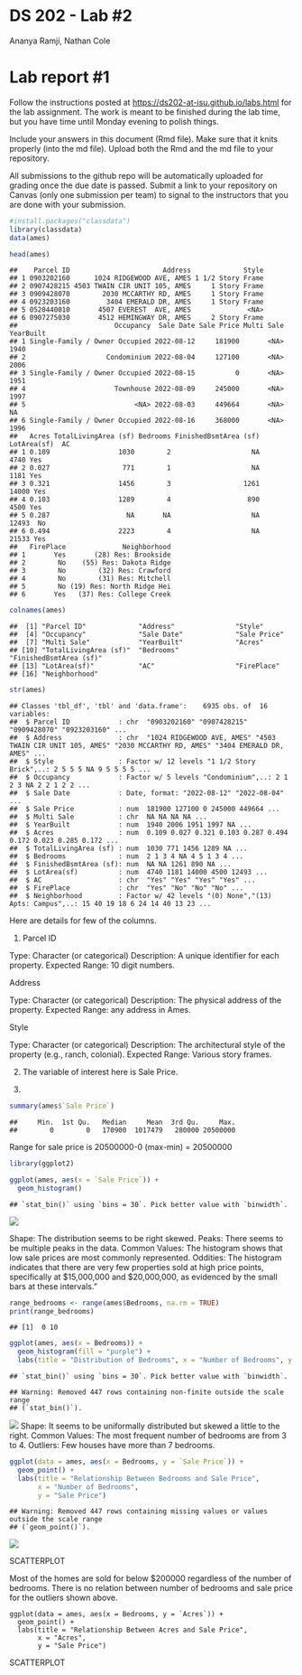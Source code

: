DS 202 - Lab \#2
================
Ananya Ramji, Nathan Cole

<!-- README.md is generated from README.Rmd. Please edit the README.Rmd file -->

# Lab report \#1

Follow the instructions posted at
<https://ds202-at-isu.github.io/labs.html> for the lab assignment. The
work is meant to be finished during the lab time, but you have time
until Monday evening to polish things.

Include your answers in this document (Rmd file). Make sure that it
knits properly (into the md file). Upload both the Rmd and the md file
to your repository.

All submissions to the github repo will be automatically uploaded for
grading once the due date is passed. Submit a link to your repository on
Canvas (only one submission per team) to signal to the instructors that
you are done with your submission.

``` r
#install.packages("classdata")
library(classdata) 
data(ames)
```

``` r
head(ames)
```

    ##    Parcel ID                       Address             Style
    ## 1 0903202160      1024 RIDGEWOOD AVE, AMES 1 1/2 Story Frame
    ## 2 0907428215 4503 TWAIN CIR UNIT 105, AMES     1 Story Frame
    ## 3 0909428070        2030 MCCARTHY RD, AMES     1 Story Frame
    ## 4 0923203160         3404 EMERALD DR, AMES     1 Story Frame
    ## 5 0520440010       4507 EVEREST  AVE, AMES              <NA>
    ## 6 0907275030       4512 HEMINGWAY DR, AMES     2 Story Frame
    ##                        Occupancy  Sale Date Sale Price Multi Sale YearBuilt
    ## 1 Single-Family / Owner Occupied 2022-08-12     181900       <NA>      1940
    ## 2                    Condominium 2022-08-04     127100       <NA>      2006
    ## 3 Single-Family / Owner Occupied 2022-08-15          0       <NA>      1951
    ## 4                      Townhouse 2022-08-09     245000       <NA>      1997
    ## 5                           <NA> 2022-08-03     449664       <NA>        NA
    ## 6 Single-Family / Owner Occupied 2022-08-16     368000       <NA>      1996
    ##   Acres TotalLivingArea (sf) Bedrooms FinishedBsmtArea (sf) LotArea(sf)  AC
    ## 1 0.109                 1030        2                    NA        4740 Yes
    ## 2 0.027                  771        1                    NA        1181 Yes
    ## 3 0.321                 1456        3                  1261       14000 Yes
    ## 4 0.103                 1289        4                   890        4500 Yes
    ## 5 0.287                   NA       NA                    NA       12493  No
    ## 6 0.494                 2223        4                    NA       21533 Yes
    ##   FirePlace              Neighborhood
    ## 1       Yes       (28) Res: Brookside
    ## 2        No    (55) Res: Dakota Ridge
    ## 3        No        (32) Res: Crawford
    ## 4        No        (31) Res: Mitchell
    ## 5        No (19) Res: North Ridge Hei
    ## 6       Yes   (37) Res: College Creek

``` r
colnames(ames)
```

    ##  [1] "Parcel ID"             "Address"               "Style"                
    ##  [4] "Occupancy"             "Sale Date"             "Sale Price"           
    ##  [7] "Multi Sale"            "YearBuilt"             "Acres"                
    ## [10] "TotalLivingArea (sf)"  "Bedrooms"              "FinishedBsmtArea (sf)"
    ## [13] "LotArea(sf)"           "AC"                    "FirePlace"            
    ## [16] "Neighborhood"

``` r
str(ames)
```

    ## Classes 'tbl_df', 'tbl' and 'data.frame':    6935 obs. of  16 variables:
    ##  $ Parcel ID            : chr  "0903202160" "0907428215" "0909428070" "0923203160" ...
    ##  $ Address              : chr  "1024 RIDGEWOOD AVE, AMES" "4503 TWAIN CIR UNIT 105, AMES" "2030 MCCARTHY RD, AMES" "3404 EMERALD DR, AMES" ...
    ##  $ Style                : Factor w/ 12 levels "1 1/2 Story Brick",..: 2 5 5 5 NA 9 5 5 5 5 ...
    ##  $ Occupancy            : Factor w/ 5 levels "Condominium",..: 2 1 2 3 NA 2 2 1 2 2 ...
    ##  $ Sale Date            : Date, format: "2022-08-12" "2022-08-04" ...
    ##  $ Sale Price           : num  181900 127100 0 245000 449664 ...
    ##  $ Multi Sale           : chr  NA NA NA NA ...
    ##  $ YearBuilt            : num  1940 2006 1951 1997 NA ...
    ##  $ Acres                : num  0.109 0.027 0.321 0.103 0.287 0.494 0.172 0.023 0.285 0.172 ...
    ##  $ TotalLivingArea (sf) : num  1030 771 1456 1289 NA ...
    ##  $ Bedrooms             : num  2 1 3 4 NA 4 5 1 3 4 ...
    ##  $ FinishedBsmtArea (sf): num  NA NA 1261 890 NA ...
    ##  $ LotArea(sf)          : num  4740 1181 14000 4500 12493 ...
    ##  $ AC                   : chr  "Yes" "Yes" "Yes" "Yes" ...
    ##  $ FirePlace            : chr  "Yes" "No" "No" "No" ...
    ##  $ Neighborhood         : Factor w/ 42 levels "(0) None","(13) Apts: Campus",..: 15 40 19 18 6 24 14 40 13 23 ...

Here are details for few of the columns.

1.  Parcel ID

Type: Character (or categorical) Description: A unique identifier for
each property. Expected Range: 10 digit numbers.

Address

Type: Character (or categorical) Description: The physical address of
the property. Expected Range: any address in Ames.

Style

Type: Character (or categorical) Description: The architectural style of
the property (e.g., ranch, colonial). Expected Range: Various story
frames.

2.  The variable of interest here is Sale Price.

3.  

``` r
summary(ames$`Sale Price`)
```

    ##     Min.  1st Qu.   Median     Mean  3rd Qu.     Max. 
    ##        0        0   170900  1017479   280000 20500000

Range for sale price is 20500000-0 (max-min) = 20500000

``` r
library(ggplot2)
```

``` r
ggplot(ames, aes(x = `Sale Price`)) + 
  geom_histogram()
```

    ## `stat_bin()` using `bins = 30`. Pick better value with `binwidth`.

![](README_files/figure-gfm/unnamed-chunk-7-1.png)<!-- -->

Shape: The distribution seems to be right skewed. Peaks: There seems to
be multiple peaks in the data. Common Values: The histogram shows that
low sale prices are most commonly represented. Oddities: The histogram
indicates that there are very few properties sold at high price points,
specifically at \$15,000,000 and \$20,000,000, as evidenced by the small
bars at these intervals.”

``` r
range_bedrooms <- range(ames$Bedrooms, na.rm = TRUE)
print(range_bedrooms)
```

    ## [1]  0 10

``` r
ggplot(ames, aes(x = Bedrooms)) +
  geom_histogram(fill = "purple") +
  labs(title = "Distribution of Bedrooms", x = "Number of Bedrooms", y = "Frequency")
```

    ## `stat_bin()` using `bins = 30`. Pick better value with `binwidth`.

    ## Warning: Removed 447 rows containing non-finite outside the scale range
    ## (`stat_bin()`).

![](README_files/figure-gfm/unnamed-chunk-9-1.png)<!-- --> Shape: It
seems to be uniformally distributed but skewed a little to the right.
Common Values: The most frequent number of bedrooms are from 3 to 4.
Outliers: Few houses have more than 7 bedrooms.

``` r
ggplot(data = ames, aes(x = Bedrooms, y = `Sale Price`)) +
  geom_point() +
  labs(title = "Relationship Between Bedrooms and Sale Price",
       x = "Number of Bedrooms",
       y = "Sale Price") 
```

    ## Warning: Removed 447 rows containing missing values or values outside the scale range
    ## (`geom_point()`).

![](README_files/figure-gfm/unnamed-chunk-10-1.png)<!-- -->

SCATTERPLOT

Most of the homes are sold for below \$200000 regardless of the number
of bedrooms. There is no relation between number of bedrooms and sale
price for the outliers shown above.

```{r NathanGraph}
ggplot(data = ames, aes(x = Bedrooms, y = `Acres`)) +
  geom_point() +
  labs(title = "Relationship Between Acres and Sale Price",
       x = "Acres",
       y = "Sale Price") 
```
SCATTERPLOT
